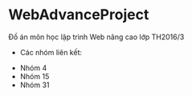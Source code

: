 # WebAdvanceProject
Đồ án môn học lập trình Web nâng cao lớp TH2016/3
* Các nhóm liên kết:
- Nhóm 4
- Nhóm 15
- Nhóm 31
